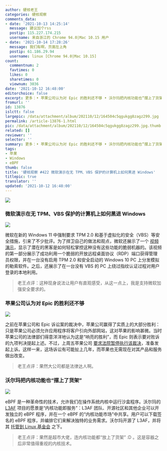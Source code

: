 ```yaml
---
author: 硬核老王
categories: 硬核观察
comments_data:
- date: '2021-10-13 14:25:14'
  message: 建议加个rss
  postip: 115.227.174.215
  username: 来自浙江的 Chrome 94.0|Mac 10.15 用户
- date: '2021-10-14 17:28:26'
  message: 我们有啊，页面左上角
  postip: 61.186.29.94
  username: linux [Chrome 94.0|Mac 10.15]
count:
  commentnum: 2
  favtimes: 0
  likes: 0
  sharetimes: 0
  viewnum: 3036
date: '2021-10-12 16:48:00'
editorchoice: false
excerpt: 更多：• 苹果公司认为对 Epic 的胜利还不够 • 沃尔玛把内核功能也“摆上了货架”
fromurl: ''
id: 13876
islctt: false
largepic: /data/attachment/album/202110/12/164504c5qgukgg8zagz299.jpg
permalink: /article-13876-1.html
pic: /data/attachment/album/202110/12/164504c5qgukgg8zagz299.jpg.thumb.jpg
related: []
reviewer: ''
selector: ''
summary: 更多：• 苹果公司认为对 Epic 的胜利还不够 • 沃尔玛把内核功能也“摆上了货架”
tags:
- 苹果
- Windows
- eBPF
thumb: false
title: '硬核观察 #422 微软演示在无 TPM、VBS 保护的计算机上如何黑进 Windows'
titlepic: true
translator: ''
updated: '2021-10-12 16:48:00'
---
```


![](/data/attachment/album/202110/12/164504c5qgukgg8zagz299.jpg)


### 微软演示在无 TPM、VBS 保护的计算机上如何黑进 Windows


![](/data/attachment/album/202110/12/164515cd35qc30rio0832i.jpg)


微软在新的 Windows 11 中强制要求 TPM 2.0 和基于虚拟化的安全（VBS）等安全措施，引来了不少批评。为了捍卫自己的做法和观点，微软还展示了一个 [视频演示](https://www.youtube.com/watch?v=tg9QUrnVFho)，显示了潜在的黑客是如何轻松掌控这种没有这些功能的脆弱机器的。该视频的第一部分展示了成功利用一个脆弱的开放远程桌面协议（RDP）端口获得管理员权限，并在一台没有启用 TPM 2.0 和安全启动的 Windows 10 PC 上分发模拟的勒索软件。之后，还展示了在一台没有 VBS 的 PC 上绕过指纹认证过程对用户登录的本地利用。







> 
> 老王点评：这种现身说法让用户有直观感受，从这一点上，我是支持微软加强安全要求的。
> 
> 
> 


### 苹果公司认为对 Epic 的胜利还不够


![](/data/attachment/album/202110/12/164603m52ejp5jpjfp55b5.jpg)


之前在苹果公司和 Epic 诉讼案的裁决中，苹果公司赢得了实质上的大部分胜利：只是苹果公司必须允许应用程序将客户引向外部网站，这对苹果的影响甚微。当时苹果公司的法律部们得意洋洋地认为这是“响亮的胜利”，而 Epic 则表示要对败诉的九项判决提起上述。不过，上周五苹果公司 [要求法院暂停执行该裁决](https://www.cnbc.com/2021/10/11/why-apple-appealed-app-store-ruling-in-epic-games-legal-case.html)，准备发起上诉。这样一来，这场诉讼有可能扯上几年，而苹果也无需现在对其产品和服务做出改变。



> 
> 老王点评：果然大公司都是法律达人啊。
> 
> 
> 


### 沃尔玛把内核功能也“摆上了货架”


![](/data/attachment/album/202110/12/164642eoy4dgnbt5u8yg8z.jpg)


eBPF 是一种革命性的技术，允许我们在操作系统内核中运行沙盒程序。沃尔玛的 [L3AF](http://l3af.io/) 项目的愿景是“内核功能即服务”：L3AF 团队、开源社区和其他企业可以开发独立的 eBPF 程序，并在一个 eBPF 的“内核功能市场”中共享。用户可以下载签名的 eBPF 程序，并编排它们来解决独特的业务需求。沃尔玛开源了 L3AF，并将其 [托管到 Linux 基金会](https://www.linuxfoundation.org/press-release/walmart-moves-production-grade-networking-project-l3af-to-the-linux-foundation/) 之下。



> 
> 老王点评：果然是超市大佬，连内核功能都“放上了货架” :D 。这是容器之后非常值得重视的内核技术。
> 
> 
>